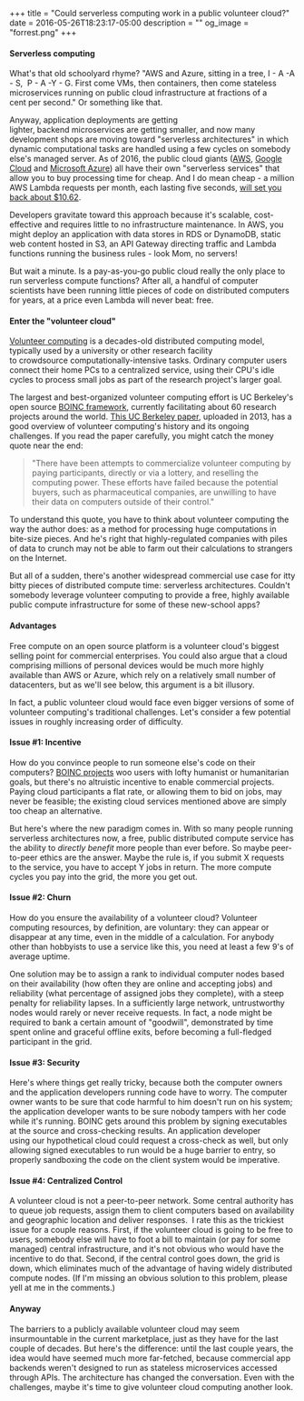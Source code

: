 +++
title = "Could serverless computing work in a public volunteer cloud?"
date = 2016-05-26T18:23:17-05:00
description = ""
og_image = "forrest.png"
+++

<h4>Serverless computing</h4>
What's that old schoolyard rhyme? "AWS and Azure, sitting in a tree, I - A -A - S,  P - A -Y - G. First come VMs, then containers, then come stateless microservices running on public cloud infrastructure at fractions of a cent per second." Or something like that.

Anyway, application deployments are getting lighter, backend microservices are getting smaller, and now many development shops are moving toward "serverless architectures" in which dynamic computational tasks are handled using a few cycles on somebody else's managed server. As of 2016, the public cloud giants (<a href="https://aws.amazon.com/lambda/">AWS</a>, <a href="https://cloud.google.com/functions/docs/">Google Cloud</a> and <a href="https://azure.microsoft.com/en-us/services/functions/">Microsoft Azure</a>) all have their own "serverless services" that allow you to buy processing time for cheap. And I do mean cheap - a million AWS Lambda requests per month, each lasting five seconds, <a href="https://s3.amazonaws.com/lambda-tools/pricing-calculator.html">will set you back about $10.62</a>.

Developers gravitate toward this approach because it's scalable, cost-effective and requires little to no infrastructure maintenance. In AWS, you might deploy an application with data stores in RDS or DynamoDB, static web content hosted in S3, an API Gateway directing traffic and Lambda functions running the business rules - look Mom, no servers!

But wait a minute. Is a pay-as-you-go public cloud really the only place to run serverless compute functions? After all, a handful of computer scientists have been running little pieces of code on distributed computers for years, at a price even Lambda will never beat: free.

<!--more-->
<h4>Enter the "volunteer cloud"</h4>
<a href="https://en.wikipedia.org/wiki/Volunteer_computing">Volunteer computing</a> is a decades-old distributed computing model, typically used by a university or other research facility to crowdsource computationally-intensive tasks. Ordinary computer users connect their home PCs to a centralized service, using their CPU's idle cycles to process small jobs as part of the research project's larger goal.

The largest and best-organized volunteer computing effort is UC Berkeley's open source <a href="https://boinc.berkeley.edu">BOINC framework</a>, currently facilitating about 60 research projects around the world. <a href="http://boinc.berkeley.edu/boinc_papers/crossroads.pdf">This UC Berkeley paper</a>, uploaded in 2013, has a good overview of volunteer computing's history and its ongoing challenges. If you read the paper carefully, you might catch the money quote near the end:
<blockquote>"There have been attempts to commercialize volunteer computing by paying participants, directly or via a lottery, and reselling the computing power. These efforts have failed because the potential buyers, such as pharmaceutical companies, are unwilling to have their data on computers outside of their control."</blockquote>
To understand this quote, you have to think about volunteer computing the way the author does: as a method for processing huge computations in bite-size pieces. And he's right that highly-regulated companies with piles of data to crunch may not be able to farm out their calculations to strangers on the Internet.

But all of a sudden, there's another widespread commercial use case for itty bitty pieces of distributed compute time: serverless architectures. Couldn't somebody leverage volunteer computing to provide a free, highly available public compute infrastructure for some of these new-school apps?
<h4>Advantages</h4>
Free compute on an open source platform is a volunteer cloud's biggest selling point for commercial enterprises. You could also argue that a cloud comprising millions of personal devices would be much more highly available than AWS or Azure, which rely on a relatively small number of datacenters, but as we'll see below, this argument is a bit illusory.

In fact, a public volunteer cloud would face even bigger versions of some of volunteer computing's traditional challenges. Let's consider a few potential issues in roughly increasing order of difficulty.
<h4>Issue #1: Incentive</h4>
How do you convince people to run someone else's code on their computers? <a href="http://boinc.berkeley.edu/projects.php">BOINC projects</a> woo users with lofty humanist or humanitarian goals, but there's no altruistic incentive to enable commercial projects. Paying cloud participants a flat rate, or allowing them to bid on jobs, may never be feasible; the existing cloud services mentioned above are simply too cheap an alternative.

But here's where the new paradigm comes in. With so many people running serverless architectures now, a free, public distributed compute service has the ability to <em>directly benefit</em> more people than ever before. So maybe peer-to-peer ethics are the answer. Maybe the rule is, if you submit X requests to the service, you have to accept Y jobs in return. The more compute cycles you pay into the grid, the more you get out.
<h4>Issue #2: Churn</h4>
How do you ensure the availability of a volunteer cloud? Volunteer computing resources, by definition, are voluntary: they can appear or disappear at any time, even in the middle of a calculation. For anybody other than hobbyists to use a service like this, you need at least a few 9's of average uptime.

One solution may be to assign a rank to individual computer nodes based on their availability (how often they are online and accepting jobs) and reliability (what percentage of assigned jobs they complete), with a steep penalty for reliability lapses. In a sufficiently large network, untrustworthy nodes would rarely or never receive requests. In fact, a node might be required to bank a certain amount of "goodwill", demonstrated by time spent online and graceful offline exits, before becoming a full-fledged participant in the grid.
<h4>Issue #3: Security</h4>
Here's where things get really tricky, because both the computer owners and the application developers running code have to worry. The computer owner wants to be sure that code harmful to him doesn't run on his system; the application developer wants to be sure nobody tampers with her code while it's running. BOINC gets around this problem by signing executables at the source and cross-checking results. An application developer using our hypothetical cloud could request a cross-check as well, but only allowing signed executables to run would be a huge barrier to entry, so properly sandboxing the code on the client system would be imperative.
<h4>Issue #4: Centralized Control</h4>
A volunteer cloud is not a peer-to-peer network. Some central authority has to queue job requests, assign them to client computers based on availability and geographic location and deliver responses.  I rate this as the trickiest issue for a couple reasons. First, if the volunteer cloud is going to be free to users, somebody else will have to foot a bill to maintain (or pay for some managed) central infrastructure, and it's not obvious who would have the incentive to do that. Second, if the central control goes down, the grid is down, which eliminates much of the advantage of having widely distributed compute nodes. (If I'm missing an obvious solution to this problem, please yell at me in the comments.)
<h4>Anyway</h4>
The barriers to a publicly available volunteer cloud may seem insurmountable in the current marketplace, just as they have for the last couple of decades. But here's the difference: until the last couple years, the idea would have seemed much more far-fetched, because commercial app backends weren't designed to run as stateless microservices accessed through APIs. The architecture has changed the conversation. Even with the challenges, maybe it's time to give volunteer cloud computing another look.